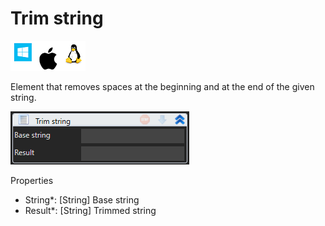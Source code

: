# Trim string

![](<../../../../.gitbook/assets/image (151).png>)

Element that removes spaces at the beginning and at the end of the given string.

![](<../../../../.gitbook/assets/image (218).png>)

Properties

* String\*: \[String] Base string
* Result\*: \[String] Trimmed string
